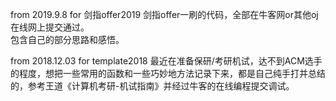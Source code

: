 from 2019.9.8  for 剑指offer2019
剑指offer一刷的代码，全部在牛客网or其他oj在线网上提交通过。  
包含自己的部分思路和感悟。


from 2018.12.03    for template2018
最近在准备保研/考研机试，达不到ACM选手的程度，想把一些常用的函数和一些巧妙地方法记录下来，都是自己纯手打并总结的，参考王道《计算机考研-机试指南》并经过牛客的在线编程提交调试。